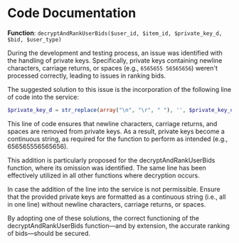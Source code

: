 # Code Documentation

**Function**: `decryptAndRankUserBids($user_id, $item_id, $private_key_d, $bid, $user_type)`

During the development and testing process, an issue was identified with the handling of private keys. Specifically, private keys containing newline characters, carriage returns, or spaces (e.g., `6565655 56565656`) weren't processed correctly, leading to issues in ranking bids.

The suggested solution to this issue is the incorporation of the following line of code into the service:

```php
$private_key_d = str_replace(array("\n", "\r", " "), '', $private_key_d);
```


This line of code ensures that newline characters, carriage returns, and spaces are removed from private keys. As a result, private keys become a continuous string, as required for the function to perform as intended (e.g., 656565556565656).

This addition is particularly proposed for the decryptAndRankUserBids function, where its omission was identified. The same line has been effectively utilized in all other functions where decryption occurs.

In case the addition of the line into the service is not permissible. Ensure that the provided private keys are formatted as a continuous string (i.e., all in one line) without newline characters, carriage returns, or spaces.

By adopting one of these solutions, the correct functioning of the decryptAndRankUserBids function—and by extension, the accurate ranking of bids—should be secured.

